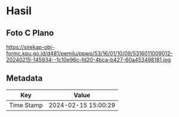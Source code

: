 # Hasil

## Foto C Plano

https://sirekap-obj-formc.kpu.go.id/d481/pemilu/ppwp/53/16/01/10/09/5316011009012-20240215-145934--1c10e96c-fd20-4bca-b427-60a453498181.jpg


## Metadata

| Key        | Value               |
| ---------- | ------------------- |
| Time Stamp | 2024-02-15 15:00:29 |




